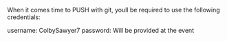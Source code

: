 When it comes time to PUSH with git, youll be required to use the following credentials:

username: ColbySawyer7
password: Will be provided at the event